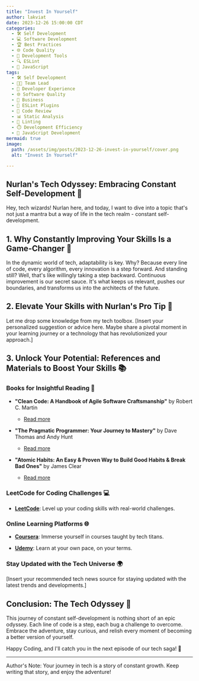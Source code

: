 ```yaml
---
title: "Invest In Yourself"
author: lakviat
date: 2023-12-26 15:00:00 CDT
categories:
  - 🛠️ Self Development
  - 💻 Software Development
  - 🏆 Best Practices
  - 🌐 Code Quality
  - 🧰 Development Tools
  - 🔍 ESLint
  - 🚀 JavaScript
tags:
  - 🛠️ Self Development
  - 👩‍💻 Team Lead
  - 🚀 Developer Experience
  - 🌐 Software Quality
  - 🏢 Business
  - 📝 ESLint Plugins
  - 🤝 Code Review
  - 📊 Static Analysis
  - 🧹 Linting
  - ⏱️ Development Efficiency
  - 🚀 JavaScript Development
mermaid: true
image:
  path: /assets/img/posts/2023-12-26-invest-in-yourself/cover.png
  alt: "Invest In Yourself"

---
```


## Nurlan's Tech Odyssey: Embracing Constant Self-Development 🚀

Hey, tech wizards! Nurlan here, and today, I want to dive into a topic that's not just a mantra but a way of life in the tech realm - constant self-development.

## 1. Why Constantly Improving Your Skills Is a Game-Changer 💪

In the dynamic world of tech, adaptability is key. Why? Because every line of code, every algorithm, every innovation is a step forward. And standing still? Well, that's like willingly taking a step backward. Continuous improvement is our secret sauce. It's what keeps us relevant, pushes our boundaries, and transforms us into the architects of the future.

## 2. Elevate Your Skills with Nurlan's Pro Tip 🚀

Let me drop some knowledge from my tech toolbox. [Insert your personalized suggestion or advice here. Maybe share a pivotal moment in your learning journey or a technology that has revolutionized your approach.]

## 3. Unlock Your Potential: References and Materials to Boost Your Skills 📚

### Books for Insightful Reading 📖

- **"Clean Code: A Handbook of Agile Software Craftsmanship"** by Robert C. Martin
  - [Read more](link-to-clean-code)

- **"The Pragmatic Programmer: Your Journey to Mastery"** by Dave Thomas and Andy Hunt
  - [Read more](link-to-pragmatic-programmer)

- **"Atomic Habits: An Easy & Proven Way to Build Good Habits & Break Bad Ones"** by James Clear
  - [Read more](link-to-atomic-habits)

### LeetCode for Coding Challenges 💻

- **[LeetCode](https://leetcode.com/)**: Level up your coding skills with real-world challenges.

### Online Learning Platforms 🌐

- **[Coursera](https://www.coursera.org/)**: Immerse yourself in courses taught by tech titans.

- **[Udemy](https://www.udemy.com/)**: Learn at your own pace, on your terms.

### Stay Updated with the Tech Universe 🌍

[Insert your recommended tech news source for staying updated with the latest trends and developments.]

## Conclusion: The Tech Odyssey 🚀

This journey of constant self-development is nothing short of an epic odyssey. Each line of code is a step, each bug a challenge to overcome. Embrace the adventure, stay curious, and relish every moment of becoming a better version of yourself.

Happy Coding, and I'll catch you in the next episode of our tech saga! 🌟

---

Author's Note: Your journey in tech is a story of constant growth. Keep writing that story, and enjoy the adventure!
